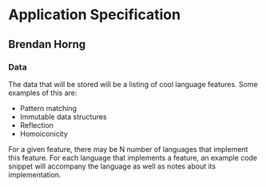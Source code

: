 # Application Specification
## Brendan Horng

### Data
The data that will be stored will be a listing of cool language features.
Some examples of this are:

- Pattern matching
- Immutable data structures
- Reflection
- Homoiconicity

For a given feature, there may be N number of languages that implement this feature.
For each language that implements a feature, an example code snippet will accompany the language as well as notes about its implementation.
